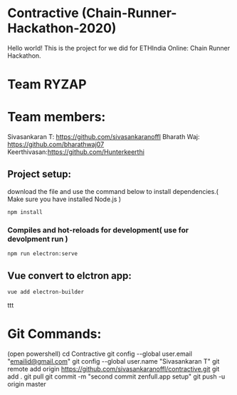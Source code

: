 # Contractive (Chain-Runner-Hackathon-2020)
Hello world!
This is the project for we did for ETHIndia Online: Chain Runner Hackathon.

# Team RYZAP
# Team members: 
Sivasankaran T: https://github.com/sivasankaranoffl
Bharath Waj: https://github.com/bharathwaj07
Keerthivasan:https://github.com/Hunterkeerthi

## Project setup:
download the file and use the command below to install dependencies.( Make sure you have installed Node.js )
```
npm install
```

### Compiles and hot-reloads for development( use for devolpment run )
```
npm run electron:serve
```

## Vue convert to elctron app:
```
vue add electron-builder
```

<!-- ![appstore](https://user-images.githubusercontent.com/4316355/48569610-354ed300-e8d0-11e8-8fde-e1d5631528dd.png)
-->
ttt
# Git Commands:
(open powershell)
cd Contractive
git config --global user.email "emailid@gmail.com"
git config --global user.name "Sivasankaran T"
git remote add origin https://github.com/sivasankaranoffl/contractive.git
git add .
git pull
git commit -m "second commit zenfull.app setup"
git push -u origin master